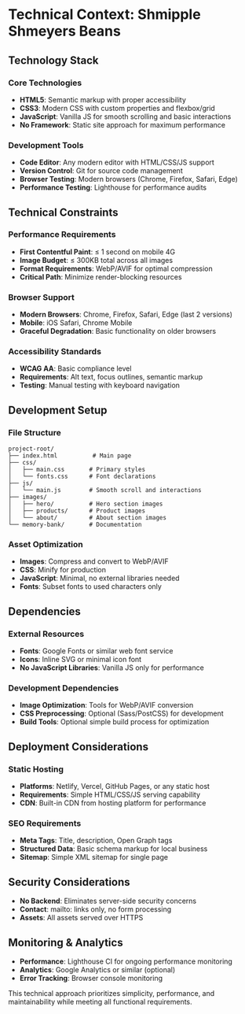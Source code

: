 # Technical Context: Shmipple Shmeyers Beans

## Technology Stack

### Core Technologies
- **HTML5**: Semantic markup with proper accessibility
- **CSS3**: Modern CSS with custom properties and flexbox/grid
- **JavaScript**: Vanilla JS for smooth scrolling and basic interactions
- **No Framework**: Static site approach for maximum performance

### Development Tools
- **Code Editor**: Any modern editor with HTML/CSS/JS support
- **Version Control**: Git for source code management
- **Browser Testing**: Modern browsers (Chrome, Firefox, Safari, Edge)
- **Performance Testing**: Lighthouse for performance audits

## Technical Constraints

### Performance Requirements
- **First Contentful Paint**: ≤ 1 second on mobile 4G
- **Image Budget**: ≤ 300KB total across all images
- **Format Requirements**: WebP/AVIF for optimal compression
- **Critical Path**: Minimize render-blocking resources

### Browser Support
- **Modern Browsers**: Chrome, Firefox, Safari, Edge (last 2 versions)
- **Mobile**: iOS Safari, Chrome Mobile
- **Graceful Degradation**: Basic functionality on older browsers

### Accessibility Standards
- **WCAG AA**: Basic compliance level
- **Requirements**: Alt text, focus outlines, semantic markup
- **Testing**: Manual testing with keyboard navigation

## Development Setup

### File Structure
```
project-root/
├── index.html          # Main page
├── css/
│   ├── main.css       # Primary styles
│   └── fonts.css      # Font declarations
├── js/
│   └── main.js        # Smooth scroll and interactions
├── images/
│   ├── hero/          # Hero section images
│   ├── products/      # Product images
│   └── about/         # About section images
└── memory-bank/       # Documentation
```

### Asset Optimization
- **Images**: Compress and convert to WebP/AVIF
- **CSS**: Minify for production
- **JavaScript**: Minimal, no external libraries needed
- **Fonts**: Subset fonts to used characters only

## Dependencies

### External Resources
- **Fonts**: Google Fonts or similar web font service
- **Icons**: Inline SVG or minimal icon font
- **No JavaScript Libraries**: Vanilla JS only for performance

### Development Dependencies
- **Image Optimization**: Tools for WebP/AVIF conversion
- **CSS Preprocessing**: Optional (Sass/PostCSS) for development
- **Build Tools**: Optional simple build process for optimization

## Deployment Considerations

### Static Hosting
- **Platforms**: Netlify, Vercel, GitHub Pages, or any static host
- **Requirements**: Simple HTML/CSS/JS serving capability
- **CDN**: Built-in CDN from hosting platform for performance

### SEO Requirements
- **Meta Tags**: Title, description, Open Graph tags
- **Structured Data**: Basic schema markup for local business
- **Sitemap**: Simple XML sitemap for single page

## Security Considerations
- **No Backend**: Eliminates server-side security concerns
- **Contact**: mailto: links only, no form processing
- **Assets**: All assets served over HTTPS

## Monitoring & Analytics
- **Performance**: Lighthouse CI for ongoing performance monitoring
- **Analytics**: Google Analytics or similar (optional)
- **Error Tracking**: Browser console monitoring

This technical approach prioritizes simplicity, performance, and maintainability while meeting all functional requirements.